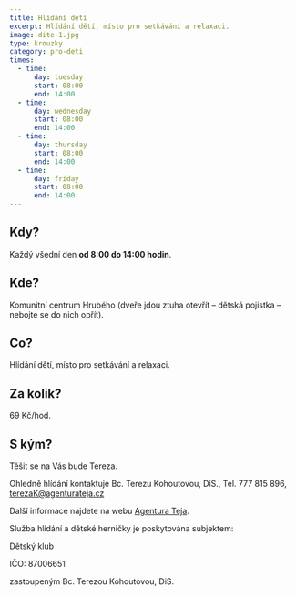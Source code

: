 ```yaml
---
title: Hlídání dětí
excerpt: Hlídání dětí, místo pro setkávání a relaxaci.
image: dite-1.jpg
type: krouzky
category: pro-deti
times:
  - time:
      day: tuesday
      start: 08:00
      end: 14:00
  - time:
      day: wednesday
      start: 08:00
      end: 14:00
  - time:
      day: thursday
      start: 08:00
      end: 14:00
  - time:
      day: friday
      start: 08:00
      end: 14:00
---
```

## Kdy?

Každý všední den **od 8:00 do 14:00 hodin**.

## Kde?

Komunitní centrum Hrubého (dveře jdou ztuha otevřít – dětská pojistka – nebojte se do nich opřít).

## Co?

Hlídání dětí, místo pro setkávání a relaxaci.

## Za kolik?

69 Kč/hod.

## S kým?

Těšit se na Vás bude Tereza.

Ohledně hlídání kontaktuje Bc. Terezu Kohoutovou, DiS., Tel. 777 815 896, [terezaK@agenturateja.cz](mailto:terezaK@agenturateja.cz)

Další informace najdete na webu [Agentura Teja](http://www.agenturateja.cz).

Služba hlídání a dětské herničky je poskytována subjektem:

Dětský klub

IČO: 87006651

zastoupeným Bc. Terezou Kohoutovou, DiS.